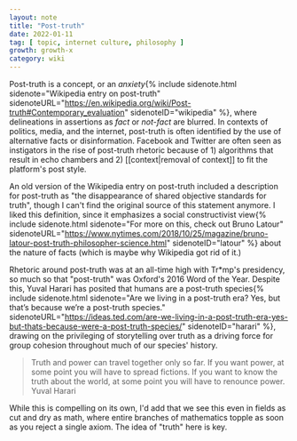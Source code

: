 ```yaml
---
layout: note
title: "Post-truth"
date: 2022-01-11
tag: [ topic, internet culture, philosophy ]
growth: growth-x
category: wiki
---
```


Post-truth is a concept, or an *anxiety*{% include sidenote.html sidenote="Wikipedia entry on post-truth" sidenoteURL="https://en.wikipedia.org/wiki/Post-truth#Contemporary_evaluation" sidenoteID="wikipedia" %}, where delineations in assertions as *fact* or *not-fact* are blurred. In contexts of politics,  media, and the internet, post-truth is often identified by the use of alternative facts or disinformation. Facebook and Twitter are often seen as instigators in the rise of post-truth rhetoric because of 1) algorithms that result in echo chambers and 2) [[context|removal of context]] to fit the platform's post style.

An old version of the Wikipedia entry on post-truth included a description for post-truth as "the disappearance of shared objective standards for truth", though I can't find the original source of this statement anymore. I liked this definition, since it emphasizes a social constructivist view{% include sidenote.html sidenote="For more on this, check out Bruno Latour" sidenoteURL="https://www.nytimes.com/2018/10/25/magazine/bruno-latour-post-truth-philosopher-science.html" sidenoteID="latour" %} about the nature of facts (which is maybe why Wikipedia got rid of it.) 



<!-- <div class="epigraph">
    <blockquote>
        Let’s take a very real and recent criminal act as an example: the Santa Fe, Texas, school shooting. The anti-gun left sees the event as yet more evidence of the need for stronger gun-control legislation. The pro-gun right sees the exact same event as evidence of the contrary, of the utter futility of gun laws in preventing such tragedies. Same crime, same event, but they occupy completely different mental realities that are irreconcilable in practice.
        <footer><a href="https://www.wired.com/story/facebook-snapchat-and-the-dawn-of-the-post-truth-era/">Antonio García Martínez</a></footer>
    </blockquote>
</div> -->

Rhetoric around post-truth was at an all-time high with Tr&#42;mp's presidency, so much so that "post-truth" was Oxford's 2016 Word of the Year. Despite this, Yuval Harari has posited that humans are a post-truth species{% include sidenote.html sidenote="Are we living in a post-truth era? Yes, but that’s because we’re a post-truth species." sidenoteURL="https://ideas.ted.com/are-we-living-in-a-post-truth-era-yes-but-thats-because-were-a-post-truth-species/" sidenoteID="harari" %}, drawing on the privileging of storytelling over truth as a driving force for group cohesion throughout much of our species' history. 

<div class="epigraph">
    <blockquote>
        Truth and power can travel together only so far. If you want power, at some point you will have to spread fictions. If you want to know the truth about the world, at some point you will have to renounce power.
        <footer>Yuval Harari</footer>
    </blockquote>
</div>

While this is compelling on its own, I'd add that we see this even in fields as cut and dry as math, where entire branches of mathematics topple as soon as you reject a single axiom. The idea of "truth" here is key. 
